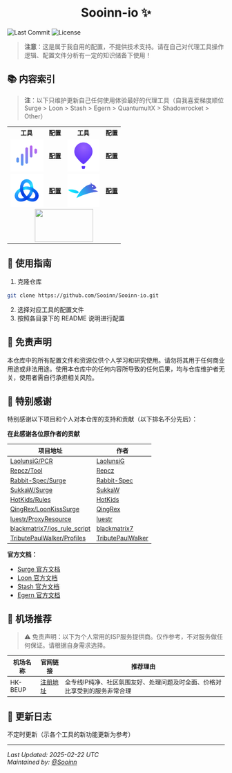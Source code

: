 <h1 align="center">Sooinn-io ✨</h1>

![Last Commit](https://img.shields.io/github/last-commit/Sooinn/Sooinn-io)
![License](https://img.shields.io/github/license/Sooinn/Sooinn-io)

> **注意**：这是属于我自用的配置，不提供技术支持。请在自己对代理工具操作逻辑、配置文件分析有一定的知识储备下使用！

## 📚 内容索引

> **注**：以下只维护更新自己任何使用体验最好的代理工具（自我喜爱梯度顺位Surge > Loon > Stash > Egern > QuantumultX > Shadowrocket > Other）

<div align="center">
<table>
  <tr>
    <th align="center">工具</th>
    <th align="center">配置</th>
    <th align="center">工具</th>
    <th align="center">配置</th>
  </tr>
  <tr>
    <td><img src="https://raw.githubusercontent.com/Centralmatrix3/Scripts/master/Gallery/Special/Surge.png" alt="Surge" align="center" height="75.5" width="75.5"></td>
    <td align="center"><a href="https://github.com/Sooinn/Sooinn-io/blob/main/Surge/Surge.conf"><strong>配置<strong></a></td>
    <td><img src="https://raw.githubusercontent.com/Centralmatrix3/Scripts/master/Gallery/Special/Loon.png" alt="Loon" align="center" height="75.5" width="75.5"></td>
    <td align="center"><a href="https://github.com/Sooinn/Sooinn-io/blob/main/Loon/Loon.conf"><strong>配置<strong></a></td>
  </tr>
  <tr>
    <td><img src="https://raw.githubusercontent.com/Centralmatrix3/Scripts/master/Gallery/Special/Stash.png" alt="Stash" align="center" height="75.5" width="75.5"></td>
    <td align="center"><a href="https://github.com/Sooinn/Sooinn-io/blob/main/Stash/Stash.yaml"><strong>配置<strong></a></td>
    <td><img src="https://raw.githubusercontent.com/Centralmatrix3/Scripts/master/Gallery/Special/Egern.png" alt="Egern" align="center" height="75.5" width="75.5"></td>
    <td align="center"><a href="https://github.com/Sooinn/Sooinn-io/blob/main/Egern/Egern.yaml"><strong>配置<strong></a></td>
  </tr>
  <tr>
    <td align="center" colspan="4"><img src="https://count.getloli.com/get/@Sooinn-io" align="center" height="75.5" width="135" data-canonical-src="https://count.getloli.com/get/@Sooinn-io" style="max-width: 100%;"></td>
  </tr>
</table>
</div>

## 🔧 使用指南

1. 克隆仓库
```bash
git clone https://github.com/Sooinn/Sooinn-io.git
```

2. 选择对应工具的配置文件
3. 按照各目录下的 README 说明进行配置

## 📜 免责声明

本仓库中的所有配置文件和资源仅供个人学习和研究使用。请勿将其用于任何商业用途或非法用途。使用本仓库中的任何内容所导致的任何后果，均与仓库维护者无关，使用者需自行承担相关风险。

## 💖 特别感谢

特别感谢以下项目和个人对本仓库的支持和贡献（以下排名不分先后）：

**在此感谢各位原作者的贡献**

| 项目地址                                           | 作者                   |
|----------------------------------------------------|------------------------|
| [LaolunsiG/PCR](https://github.com/LaolunsiG/PCR)  | [LaolunsiG](https://github.com/LaolunsiG) |
| [Repcz/Tool](https://github.com/Repcz/Tool)        | [Repcz](https://github.com/Repcz)         |
| [Rabbit-Spec/Surge](https://github.com/Rabbit-Spec/Surge) | [Rabbit-Spec](https://github.com/Rabbit-Spec) |
| [SukkaW/Surge](https://github.com/SukkaW/Surge)    | [SukkaW](https://github.com/SukkaW)       |
| [HotKids/Rules](https://github.com/HotKids/Rules)  | [HotKids](https://github.com/HotKids)     |
| [QingRex/LoonKissSurge](https://github.com/QingRex/LoonKissSurge) | [QingRex](https://github.com/QingRex)     |
| [luestr/ProxyResource](https://github.com/luestr/ProxyResource) | [luestr](https://github.com/luestr)       |
| [blackmatrix7/ios_rule_script](https://github.com/blackmatrix7/ios_rule_script) | [blackmatrix7](https://github.com/blackmatrix7) |
| [TributePaulWalker/Profiles](https://github.com/TributePaulWalker/Profiles) | [TributePaulWalker](https://github.com/TributePaulWalker) |

**官方文档：**

- [Surge 官方文档](https://manual.nssurge.com/book/understanding-surge/cn/)
- [Loon 官方文档](https://nsloon.app/docs/intro/)
- [Stash 官方文档](https://stash.wiki)
- [Egern 官方文档](https://egernapp.com/zh-CN/docs/intro)

## 🚀 机场推荐

> ⚠️ 免责声明：以下为个人常用的ISP服务提供商。仅作参考，不对服务做任何保证。请根据自身需求选择。

| 机场名称 | 官网链接 | 推荐理由 |
|---------|---------|---------|
| HK-BEUP | [注册地址](https://st.stga.cn/register?code=arUPBIhc) | 全专线IP纯净、社区氛围友好、处理问题及时全面、价格对比享受到的服务非常合理 |

## 📝 更新日志

 不定时更新（示各个工具的新功能更新为参考）

---

*Last Updated: 2025-02-22 UTC*  
*Maintained by: [@Sooinn](https://github.com/Sooinn)*
